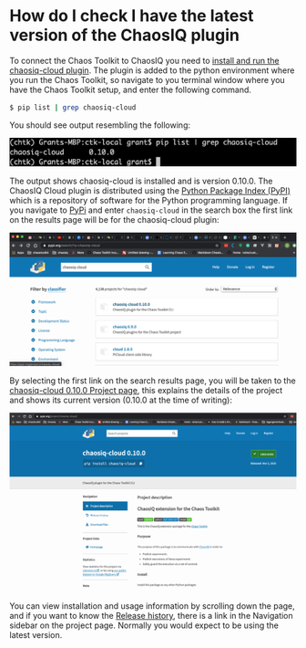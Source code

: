 # How do I check I have the latest version of the ChaosIQ plugin

To connect the Chaos Toolkit to ChaosIQ you need to [install and run the chaosiq-cloud plugin](/gettingstarted/add-chaos-iq). The plugin is added to the python environment where you run the Chaos Toolkit, so navigate to you terminal window where you have the Chaos Toolkit setup, and enter the following command.

```bash
$ pip list | grep chaosiq-cloud
```

You should see output resembling the following:

![Pip list output][listOutput]



The output shows chaosiq-cloud is installed and is version 0.10.0. The ChaosIQ Cloud plugin is distributed using the [Python Package Index (PyPI)](https://pypi.org/) which is a repository of software for the Python programming language. If you navigate to [PyPi](https://pypi.org/) and enter ```chaosiq-cloud``` in the search box the first link on the results page will be for the chaosiq-cloud plugin:

![Pypi Search Output][pypiSearch]

By selecting the first link on the search results page, you will be taken to the [chaosiq-cloud 0.10.0 Project page](https://pypi.org/project/chaosiq-cloud/), this explains the details of the project and shows its current version (0.10.0 at the time of writing):

![ChaosIQ Plugin Project][chaosiq-project]

You can view installation and usage information by scrolling down the page, and if you want to know the [Release history](https://pypi.org/project/chaosiq-cloud/#history), there is a link in the Navigation sidebar on the project page. Normally you would expect to be using the latest version.


[listOutput]: ./images/pip-list-ouput.png
[pypiSearch]: ./images/pypi-search-chaosiq-plugin.png
[chaosiq-project]: ./images/chaosiq-plugin-project-page.png
